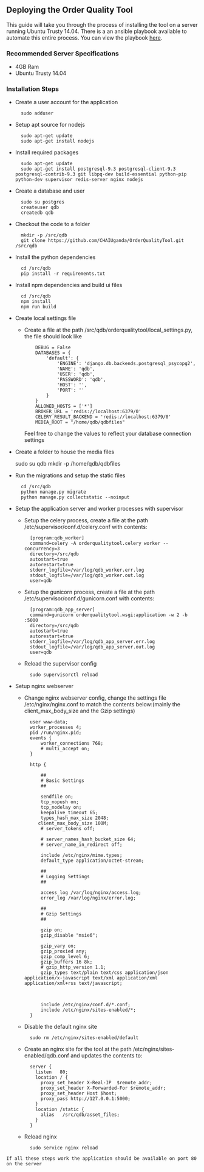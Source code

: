 ## Deploying the Order Quality Tool
This guide will take you through the process of installing the tool on a server 
running Ubuntu Trusty 14.04.
There is a an ansible playbook available to automate this entire process. You can view the playbook [here](./deploy.yml).

### Recommended Server Specifications
* 4GB Ram
* Ubuntu Trusty 14.04

### Installation Steps
* Create a user account for the application

		sudo adduser
* Setup apt source for nodejs 

		sudo apt-get update
		sudo apt-get install nodejs
		
* Install required packages
	
		sudo apt-get update
		sudo apt-get install postgresql-9.3 postgresql-client-9.3 postgresql-contrib-9.3 git libpq-dev build-essential python-pip python-dev supervisor redis-server nginx nodejs
		
* Create a database and user
		
		sudo su postgres
		createuser qdb
		createdb qdb

* Checkout the code to a folder

		mkdir -p /src/qdb
		git clone https://github.com/CHAIUganda/OrderQualityTool.git /src/qdb

* Install the python dependencies

		cd /src/qdb
		pip install -r requirements.txt
		
* Install npm dependencies and build ui files
		
		cd /src/qdb
		npm install
		npm run build

* Create local settings file
			
  * Create a file at the path /src/qdb/orderqualitytool/local_settings.py, the file should look like
  
	  		DEBUG = False
			DATABASES = {
			    'default': {
			        'ENGINE': 'django.db.backends.postgresql_psycopg2',
			        'NAME': 'qdb',
			        'USER': 'qdb',
			        'PASSWORD': 'qdb',
			        'HOST': '',
			        'PORT': ''
			    }
			}
			ALLOWED_HOSTS = ['*']
			BROKER_URL = 'redis://localhost:6379/0'
			CELERY_RESULT_BACKEND = 'redis://localhost:6379/0'
			MEDIA_ROOT = "/home/qdb/qdbfiles"
	
	Feel free to change the values to reflect your database connection settings

* Create a folder to house the media files

    sudo su qdb
    mkdir -p /home/qdb/qdbfiles

* Run the migrations and setup the static files

		cd /src/qdb
		python manage.py migrate
		python manage.py collectstatic --noinput
		
* Setup the application server and worker processes with supervisor

	* Setup the celery process, create a file at the path /etc/supervisor/conf.d/celery.conf with contents:

			[program:qdb_worker]
			command=celery -A orderqualitytool.celery worker --concurrency=3
			directory=/src/qdb
			autostart=true
			autorestart=true
			stderr_logfile=/var/log/qdb_worker.err.log
			stdout_logfile=/var/log/qdb_worker.out.log
			user=qdb
	* Setup the gunicorn process, create a file at the path /etc/supervisor/conf.d/gunicorn.conf with contents:

			[program:qdb_app_server]
			command=gunicorn orderqualitytool.wsgi:application -w 2 -b :5000
			directory=/src/qdb
			autostart=true
			autorestart=true
			stderr_logfile=/var/log/qdb_app_server.err.log
			stdout_logfile=/var/log/qdb_app_server.out.log
			user=qdb
	* Reload the supervisor config
			
			sudo supervisorctl reload
	
* Setup nginx webserver
	* Change nginx webserver config, change the settings file /etc/nginx/nginx.conf to match the contents below:(mainly the client_max_body_size and the Gzip settings)
		
		
			user www-data;
			worker_processes 4;
			pid /run/nginx.pid;
			events {
				worker_connections 768;
				# multi_accept on;
			}
			
			http {
			
				##
				# Basic Settings
				##
			
				sendfile on;
				tcp_nopush on;
				tcp_nodelay on;
				keepalive_timeout 65;
				types_hash_max_size 2048;
			   client_max_body_size 100M;
				# server_tokens off;
			
				# server_names_hash_bucket_size 64;
				# server_name_in_redirect off;
			
				include /etc/nginx/mime.types;
				default_type application/octet-stream;
			
				##
				# Logging Settings
				##
			
				access_log /var/log/nginx/access.log;
				error_log /var/log/nginx/error.log;
			
				##
				# Gzip Settings
				##
			
				gzip on;
				gzip_disable "msie6";
			
				gzip_vary on;
				gzip_proxied any;
				gzip_comp_level 6;
				gzip_buffers 16 8k;
				# gzip_http_version 1.1;
				gzip_types text/plain text/css application/json application/x-javascript text/xml application/xml application/xml+rss text/javascript;
			
			
			
				include /etc/nginx/conf.d/*.conf;
				include /etc/nginx/sites-enabled/*;
			}

	* Disable the default nginx site
			
			sudo rm /etc/nginx/sites-enabled/default
	
	* Create an nginx site for the tool at the path /etc/nginx/sites-enabled/qdb.conf and updates the contents to:
			
			server {
			  listen   80;
			  location / {
			    proxy_set_header X-Real-IP  $remote_addr;
			    proxy_set_header X-Forwarded-For $remote_addr;
			    proxy_set_header Host $host;
			    proxy_pass http://127.0.0.1:5000;
			  }
			  location /static {
			    alias   /src/qdb/asset_files;
			  }
			}
	
	* Reload nginx

			sudo service nginx reload
			



`If all these steps work the application should be available on port 80 on the server`

			

